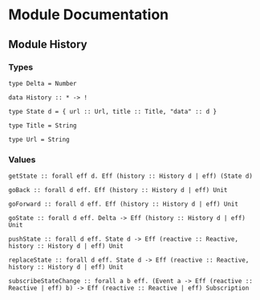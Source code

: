 # Module Documentation

## Module History

### Types

    type Delta = Number

    data History :: * -> !

    type State d = { url :: Url, title :: Title, "data" :: d }

    type Title = String

    type Url = String


### Values

    getState :: forall eff d. Eff (history :: History d | eff) (State d)

    goBack :: forall d eff. Eff (history :: History d | eff) Unit

    goForward :: forall d eff. Eff (history :: History d | eff) Unit

    goState :: forall d eff. Delta -> Eff (history :: History d | eff) Unit

    pushState :: forall d eff. State d -> Eff (reactive :: Reactive, history :: History d | eff) Unit

    replaceState :: forall d eff. State d -> Eff (reactive :: Reactive, history :: History d | eff) Unit

    subscribeStateChange :: forall a b eff. (Event a -> Eff (reactive :: Reactive | eff) b) -> Eff (reactive :: Reactive | eff) Subscription



